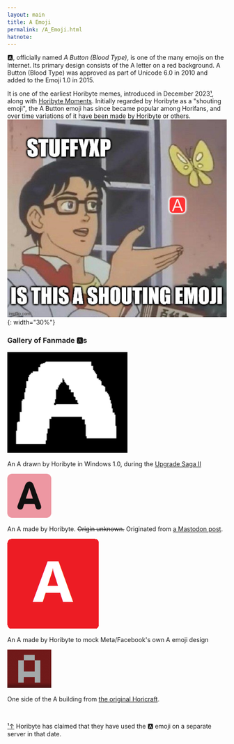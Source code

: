 ```yaml
---
layout: main
title: A Emoji
permalink: /A_Emoji.html
hatnote:
---
```


🅰️, officially named *A Button (Blood Type)*, is one of the many emojis on the Internet. Its primary design consists of the A letter on a red background. A Button (Blood Type) was approved as part of Unicode 6.0 in 2010 and added to the Emoji 1.0 in 2015.

It is one of the earliest Horibyte memes, introduced in December 2023[&sup1;](#notec1), along with [Horibyte Moments](Horibyte_Moments/). Initially regarded by Horibyte as a "shouting emoji", the A Button emoji has since became popular among Horifans, and over time variations of it have been made by Horibyte or others.
![](img/articles/a_emoji/1.jpg){: width="30%"}

### Gallery of Fanmade 🅰️s
<div id="gallery-box">
   <div class="container">
        <img src="img/articles/a_emoji/a_win1.png">
        <p id="caption">An A drawn by Horibyte in Windows 1.0, during the <a href="https://www.youtube.com/watch?v=RS0vMHF5k8s">Upgrade Saga II</a></p>
   </div>
    <div class="container">
        <img src="img/articles/a_emoji/a_evil.webp" width="20%">
        <p id="caption">An A made by Horibyte. <s>Origin unknown.</s> Originated from <a href="https://wetdry.world/@horibyte/114055695481022637">a Mastodon post</a>.</p>
    </div>
    <div class="container">
        <img src="img/articles/a_emoji/a_stuffy.png">
        <p id="caption">An A made by Horibyte to mock Meta/Facebook's own A emoji design</p>
    </div>
    <div class="container">
        <img src="img/articles/a_emoji/a_horicraft.png" width="20%">
        <p id="caption">One side of the A building from <a href="https://horibyte.is-a.dev/wiki/Horicraft/">the original Horicraft</a>.</p>
    </div></div>
<p>&nbsp;</p>
<p id="note"><a href="#notec1" id="notec1">&sup1;<span></span>&uparrow;</a> Horibyte has claimed that they have used the 🅰️ emoji on a separate server in that date.</p>

